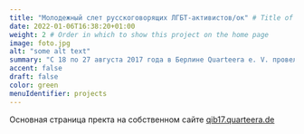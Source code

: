 ```yaml
---
title: "Молодежный слет русскоговорящих ЛГБТ-активистов/ок" # Title of your project
date: 2022-01-06T16:38:20+01:00
weight: 2 # Order in which to show this project on the home page
image: foto.jpg
alt: "some alt text"
summary: "С 18 по 27 августа 2017 года в Берлине Quarteera e. V. провела образовательный проект «Квартирник-2017» для ЛГБТ-активистов и активисток из Молдовы, Беларуси, Украины и России."
accent: false
draft: false
color: green
menuIdentifier: projects
---
```

Основная страница пректа на собственном сайте [qib17.quarteera.de](https://qib17.quarteera.de)